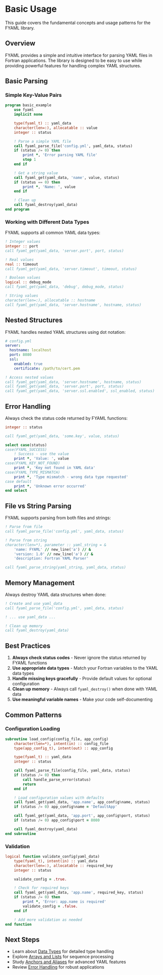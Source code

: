 # Basic Usage

This guide covers the fundamental concepts and usage patterns for the FYAML library.

## Overview

FYAML provides a simple and intuitive interface for parsing YAML files in Fortran applications. The library is designed to be easy to use while providing powerful features for handling complex YAML structures.

## Basic Parsing

### Simple Key-Value Pairs

```fortran
program basic_example
    use fyaml
    implicit none

    type(fyaml_t) :: yaml_data
    character(len=:), allocatable :: value
    integer :: status

    ! Parse a simple YAML file
    call fyaml_parse_file('config.yml', yaml_data, status)
    if (status /= 0) then
        print *, 'Error parsing YAML file'
        stop 1
    end if

    ! Get a string value
    call fyaml_get(yaml_data, 'name', value, status)
    if (status == 0) then
        print *, 'Name: ', value
    end if

    ! Clean up
    call fyaml_destroy(yaml_data)
end program
```

### Working with Different Data Types

FYAML supports all common YAML data types:

```fortran
! Integer values
integer :: port
call fyaml_get(yaml_data, 'server.port', port, status)

! Real values
real :: timeout
call fyaml_get(yaml_data, 'server.timeout', timeout, status)

! Boolean values
logical :: debug_mode
call fyaml_get(yaml_data, 'debug', debug_mode, status)

! String values
character(len=:), allocatable :: hostname
call fyaml_get(yaml_data, 'server.hostname', hostname, status)
```

## Nested Structures

FYAML handles nested YAML structures using dot notation:

```yaml
# config.yml
server:
  hostname: localhost
  port: 8080
  ssl:
    enabled: true
    certificate: /path/to/cert.pem
```

```fortran
! Access nested values
call fyaml_get(yaml_data, 'server.hostname', hostname, status)
call fyaml_get(yaml_data, 'server.port', port, status)
call fyaml_get(yaml_data, 'server.ssl.enabled', ssl_enabled, status)
```

## Error Handling

Always check the status code returned by FYAML functions:

```fortran
integer :: status

call fyaml_get(yaml_data, 'some.key', value, status)

select case(status)
case(FYAML_SUCCESS)
    ! Success - use the value
    print *, 'Value: ', value
case(FYAML_KEY_NOT_FOUND)
    print *, 'Key not found in YAML data'
case(FYAML_TYPE_MISMATCH)
    print *, 'Type mismatch - wrong data type requested'
case default
    print *, 'Unknown error occurred'
end select
```

## File vs String Parsing

FYAML supports parsing from both files and strings:

```fortran
! Parse from file
call fyaml_parse_file('config.yml', yaml_data, status)

! Parse from string
character(len=*), parameter :: yaml_string = &
    'name: FYAML' // new_line('a') // &
    'version: 1.0' // new_line('a') // &
    'description: Fortran YAML Parser'

call fyaml_parse_string(yaml_string, yaml_data, status)
```

## Memory Management

Always destroy YAML data structures when done:

```fortran
! Create and use yaml_data
call fyaml_parse_file('config.yml', yaml_data, status)

! ... use yaml_data ...

! Clean up memory
call fyaml_destroy(yaml_data)
```

## Best Practices

1. **Always check status codes** - Never ignore the status returned by FYAML functions
2. **Use appropriate data types** - Match your Fortran variables to the YAML data types
3. **Handle missing keys gracefully** - Provide default values for optional configuration
4. **Clean up memory** - Always call `fyaml_destroy()` when done with YAML data
5. **Use meaningful variable names** - Make your code self-documenting

## Common Patterns

### Configuration Loading

```fortran
subroutine load_config(config_file, app_config)
    character(len=*), intent(in) :: config_file
    type(app_config_t), intent(out) :: app_config

    type(fyaml_t) :: yaml_data
    integer :: status

    call fyaml_parse_file(config_file, yaml_data, status)
    if (status /= 0) then
        call handle_parse_error(status)
        return
    end if

    ! Load configuration values with defaults
    call fyaml_get(yaml_data, 'app.name', app_config%name, status)
    if (status /= 0) app_config%name = 'DefaultApp'

    call fyaml_get(yaml_data, 'app.port', app_config%port, status)
    if (status /= 0) app_config%port = 8080

    call fyaml_destroy(yaml_data)
end subroutine
```

### Validation

```fortran
logical function validate_config(yaml_data)
    type(fyaml_t), intent(in) :: yaml_data
    character(len=:), allocatable :: required_key
    integer :: status

    validate_config = .true.

    ! Check for required keys
    call fyaml_get(yaml_data, 'app.name', required_key, status)
    if (status /= 0) then
        print *, 'Error: app.name is required'
        validate_config = .false.
    end if

    ! Add more validation as needed
end function
```

## Next Steps

- Learn about [Data Types](data-types.md) for detailed type handling
- Explore [Arrays and Lists](arrays-lists.md) for sequence processing
- Study [Anchors and Aliases](anchors-aliases.md) for advanced YAML features
- Review [Error Handling](error-handling.md) for robust applications
